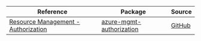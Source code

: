 | Reference | Package | Source |
|---|---|---|
|[Resource Management - Authorization](mgmt-authorization-readme.md)|[azure-mgmt-authorization](https://pypi.org/project/azure-mgmt-authorization)|[GitHub](https://github.com/Azure/azure-sdk-for-python/blob/main/sdk/authorization/azure-mgmt-authorization)|
